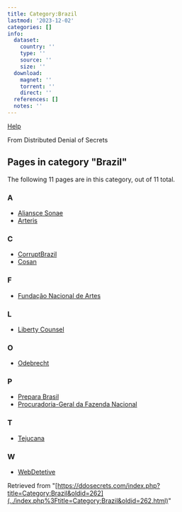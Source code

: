 ```yaml
---
title: Category:Brazil
lastmod: '2023-12-02'
categories: []
info:
  dataset:
    country: ''
    type: ''
    source: ''
    size: ''
  download:
    magnet: ''
    torrent: ''
    direct: ''
  references: []
  notes: ''
---
```




[Help](https://www.mediawiki.org/wiki/Special:MyLanguage/Help:Categories)

From Distributed Denial of Secrets

## Pages in category "Brazil"

The following 11 pages are in this category, out of 11 total.

### A

- [Aliansce Sonae](Aliansce_Sonae.html "Aliansce Sonae")
- [Arteris](Arteris.html "Arteris")

### C

- [CorruptBrazil](CorruptBrazil.html "CorruptBrazil")
- [Cosan](Cosan.html "Cosan")

### F

- [Fundação Nacional de
Artes](Fundação_Nacional_de_Artes.html "Fundação Nacional de Artes")

### L

- [Liberty Counsel](Liberty_Counsel.html "Liberty Counsel")

### O

- [Odebrecht](Odebrecht.html "Odebrecht")

### P

- [Prepara Brasil](Prepara_Brasil.html "Prepara Brasil")
- [Procuradoria-Geral da Fazenda
Nacional](Procuradoria-Geral_da_Fazenda_Nacional.html "Procuradoria-Geral da Fazenda Nacional")

### T

- [Tejucana](Tejucana.html "Tejucana")

### W

- [WebDetetive](WebDetetive.html "WebDetetive")

Retrieved from
"[https://ddosecrets.com/index.php?title=Category:Brazil&oldid=262](../index.php%3Ftitle=Category:Brazil&oldid=262.html)"

